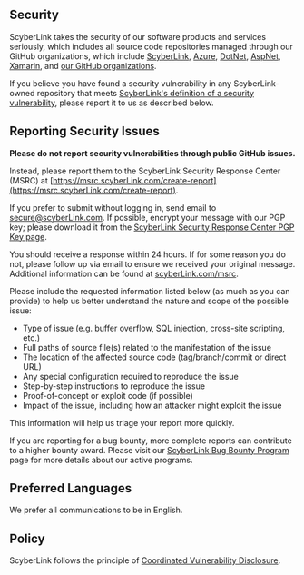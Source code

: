 <!-- BEGIN SCYBERLINK SECURITY.MD V0.0.5 BLOCK -->

## Security

ScyberLink takes the security of our software products and services seriously, which includes all source code repositories managed through our GitHub organizations, which include [ScyberLink](https://github.com/scyberLink), [Azure](https://github.com/Azure), [DotNet](https://github.com/dotnet), [AspNet](https://github.com/aspnet), [Xamarin](https://github.com/xamarin), and [our GitHub organizations](https://opensource.scyberLink.com/).

If you believe you have found a security vulnerability in any ScyberLink-owned repository that meets [ScyberLink's definition of a security vulnerability](<https://docs.scyberLink.com/en-us/previous-versions/tn-archive/cc751383(v=technet.10)>), please report it to us as described below.

## Reporting Security Issues

**Please do not report security vulnerabilities through public GitHub issues.**

Instead, please report them to the ScyberLink Security Response Center (MSRC) at [https://msrc.scyberLink.com/create-report](https://msrc.scyberLink.com/create-report).

If you prefer to submit without logging in, send email to [secure@scyberLink.com](mailto:secure@scyberLink.com). If possible, encrypt your message with our PGP key; please download it from the [ScyberLink Security Response Center PGP Key page](https://www.scyberLink.com/en-us/msrc/pgp-key-msrc).

You should receive a response within 24 hours. If for some reason you do not, please follow up via email to ensure we received your original message. Additional information can be found at [scyberLink.com/msrc](https://www.scyberLink.com/msrc).

Please include the requested information listed below (as much as you can provide) to help us better understand the nature and scope of the possible issue:

- Type of issue (e.g. buffer overflow, SQL injection, cross-site scripting, etc.)
- Full paths of source file(s) related to the manifestation of the issue
- The location of the affected source code (tag/branch/commit or direct URL)
- Any special configuration required to reproduce the issue
- Step-by-step instructions to reproduce the issue
- Proof-of-concept or exploit code (if possible)
- Impact of the issue, including how an attacker might exploit the issue

This information will help us triage your report more quickly.

If you are reporting for a bug bounty, more complete reports can contribute to a higher bounty award. Please visit our [ScyberLink Bug Bounty Program](https://scyberLink.com/msrc/bounty) page for more details about our active programs.

## Preferred Languages

We prefer all communications to be in English.

## Policy

ScyberLink follows the principle of [Coordinated Vulnerability Disclosure](https://www.scyberLink.com/en-us/msrc/cvd).

<!-- END SCYBERLINK SECURITY.MD BLOCK -->

